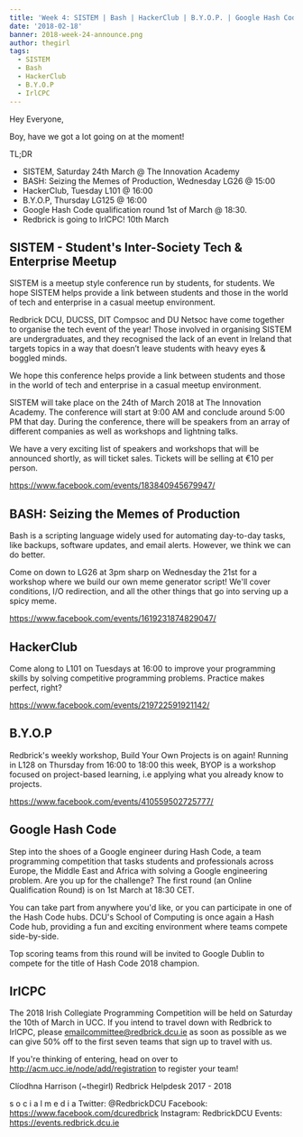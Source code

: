 ```yaml
---
title: 'Week 4: SISTEM | Bash | HackerClub | B.Y.O.P. | Google Hash Code | IrlCPC'
date: '2018-02-18'
banner: 2018-week-24-announce.png
author: thegirl
tags:
  - SISTEM
  - Bash
  - HackerClub
  - B.Y.O.P
  - IrlCPC
---
```


<!-- more -->

Hey Everyone,

Boy, have we got a lot going on at the moment!

TL;DR
  - SISTEM, Saturday 24th March @ The Innovation Academy
  - BASH: Seizing the Memes of Production, Wednesday LG26 @ 15:00
  - HackerClub, Tuesday L101 @ 16:00
  - B.Y.O.P, Thursday LG125 @ 16:00
  - Google Hash Code qualification round 1st of March @ 18:30.
  - Redbrick is going to IrlCPC! 10th March

## SISTEM - Student's Inter-Society Tech & Enterprise Meetup

SISTEM is a meetup style conference run by students, for students. We hope SISTEM helps provide a link between students and those in the world of tech and enterprise in a casual meetup environment.

Redbrick DCU, DUCSS, DIT Compsoc and DU Netsoc have come together to organise the tech event of the year! Those involved in organising SISTEM are undergraduates, and they recognised the lack of an event in Ireland that targets topics in a way that doesn’t leave students with heavy eyes & boggled minds.

We hope this conference helps provide a link between students and those in the world of tech and enterprise in a casual meetup environment.

SISTEM will take place on the 24th of March 2018 at The Innovation Academy. The conference will start at 9:00 AM and conclude around 5:00 PM that day. During the conference, there will be speakers from an array of different companies as well as workshops and lightning talks.

We have a very exciting list of speakers and workshops that will be announced shortly, as will ticket sales. Tickets will be selling at €10 per person.

https://www.facebook.com/events/183840945679947/

## BASH: Seizing the Memes of Production

Bash is a scripting language widely used for automating day-to-day tasks, like backups, software updates, and email alerts. However, we think we can do better.

Come on down to LG26 at 3pm sharp on Wednesday the 21st for a workshop where we build our own meme generator script! We'll cover conditions, I/O redirection, and all the other things that go into serving up a spicy meme.

https://www.facebook.com/events/1619231874829047/

## HackerClub

Come along to L101 on Tuesdays at 16:00 to improve your programming skills by solving competitive programming problems. Practice makes perfect, right?

https://www.facebook.com/events/219722591921142/

## B.Y.O.P
Redbrick's weekly workshop, Build Your Own Projects is on again! Running in L128 on Thursday from 16:00 to 18:00 this week, BYOP is a workshop focused on project-based learning, i.e applying what you already know to projects.

https://www.facebook.com/events/410559502725777/

## Google Hash Code
Step into the shoes of a Google engineer during Hash Code, a team programming competition that tasks students and professionals across Europe, the Middle East and Africa with solving a Google engineering problem. Are you up for the challenge? The first round (an Online Qualification Round) is on 1st March at 18:30 CET.

You can take part from anywhere you'd like, or you can participate in one of the Hash Code hubs. DCU's School of Computing is once again a Hash Code hub, providing a fun and exciting environment where teams compete side-by-side.

Top scoring teams from this round will be invited to Google Dublin to compete for the title of Hash Code 2018 champion.

## IrlCPC
The 2018 Irish Collegiate Programming Competition will be held on Saturday the 10th of March in UCC. If you intend to travel down with Redbrick to IrlCPC, please emailcommittee@redbrick.dcu.ie as soon as possible as we can give 50% off to the first seven teams that sign up to travel with us.

If you're thinking of entering, head on over to http://acm.ucc.ie/node/add/registration to register your team!

Clíodhna Harrison (~thegirl)
Redbrick Helpdesk 2017 - 2018

s o c i a l m e d i a
Twitter: @RedbrickDCU
Facebook: https://www.facebook.com/dcuredbrick
Instagram: RedbrickDCU
Events: https://events.redbrick.dcu.ie
